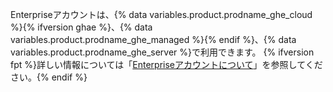 Enterpriseアカウントは、{% data variables.product.prodname_ghe_cloud %}{% ifversion ghae %}、{% data variables.product.prodname_ghe_managed %}{% endif %}、{% data variables.product.prodname_ghe_server %}で利用できます。 {% ifversion fpt %}詳しい情報については「[Enterpriseアカウントについて](/articles/about-enterprise-accounts)」を参照してください。{% endif %}
